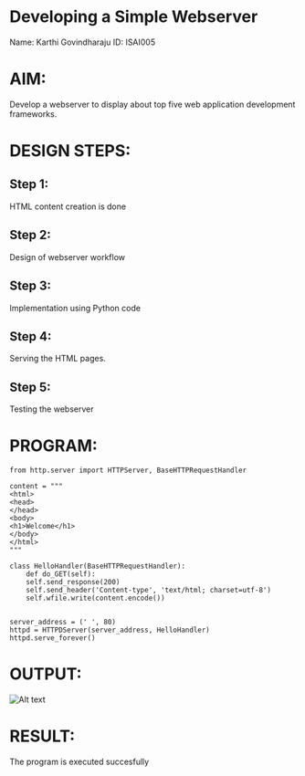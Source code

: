 # Developing a Simple Webserver
Name: Karthi Govindharaju
ID: ISAI005

# AIM:

Develop a webserver to display about top five web application development frameworks.

# DESIGN STEPS:

## Step 1:

HTML content creation is done

## Step 2:

Design of webserver workflow

## Step 3:

Implementation using Python code

## Step 4:

Serving the HTML pages.

## Step 5:

Testing the webserver
# PROGRAM:
``````
from http.server import HTTPServer, BaseHTTPRequestHandler

content = """
<html>
<head>
</head>
<body>
<h1>Welcome</h1>
</body>
</html>
"""

class HelloHandler(BaseHTTPRequestHandler):
    def do_GET(self):
    self.send_response(200)
    self.send_header('Content-type', 'text/html; charset=utf-8')
    self.wfile.write(content.encode())


server_address = (' ', 80)
httpd = HTTPDServer(server_address, HelloHandler)
httpd.serve_forever()
``````

# OUTPUT:
![Alt text](webserver.jpg)
# RESULT:

The program is executed succesfully
